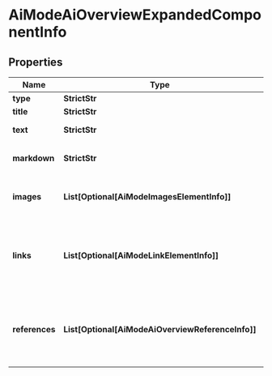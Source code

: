 # AiModeAiOverviewExpandedComponentInfo


## Properties

| Name | Type | Description | Notes |
|------------ | ------------- | ------------- | -------------|
**type** | **StrictStr** | type of element |[optional]|
**title** | **StrictStr** | reference page title |[optional]|
**text** | **StrictStr** | additional text of the element in SERP |[optional]|
**markdown** | **StrictStr** | content of the element in markdown format |[optional]|
**images** | **List[Optional[AiModeImagesElementInfo]]** | images of the component<br>if there are none, equals null |[optional]|
**links** | **List[Optional[AiModeLinkElementInfo]]** | sitelinks<br>the links shown below some of Google’s search results<br>if there are none, equals null |[optional]|
**references** | **List[Optional[AiModeAiOverviewReferenceInfo]]** | references relevant to the element<br>includes references to webpages that were used to generate the ai_overview_element |[optional]|